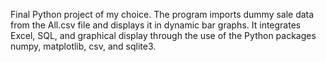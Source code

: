 Final Python project of my choice. The program imports dummy sale data from the All.csv file and displays it in dynamic bar graphs. It integrates Excel, SQL, and graphical display through the use of the Python packages numpy, matplotlib, csv, and sqlite3.
